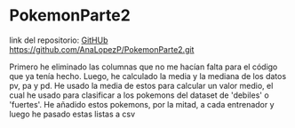 # PokemonParte2

link del repositorio:
[GitHUb](https://github.com/AnaLopezP/PokemonParte2.git)
https://github.com/AnaLopezP/PokemonParte2.git

Primero he eliminado las columnas que no me hacían falta para el código que ya tenía hecho. Luego, he calculado la media y la mediana de los datos pv, pa y pd. He usado la media de estos para calcular un valor medio, el cual he usado para clasificar a los pokemons del dataset de 'debiles' o 'fuertes'. He añadido estos pokemons, por la mitad, a cada entrenador y luego he pasado estas listas a csv
